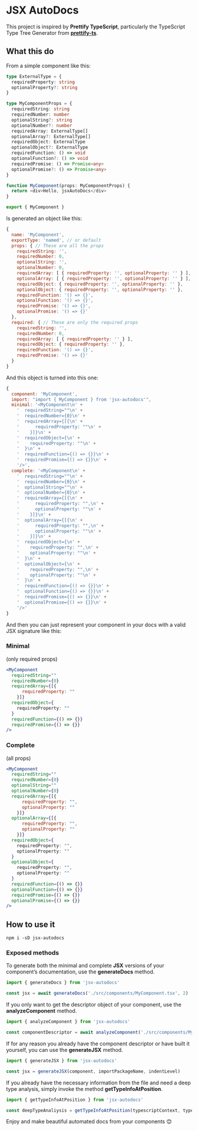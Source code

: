 # JSX AutoDocs

This project is inspired by **Prettify TypeScript**, particularly the TypeScript Type Tree Generator from [**prettify-ts**](https://github.com/mylesmmurphy/prettify-ts).

## What this do
From a simple component like this:
```typescript
type ExternalType = {
  requiredProperty: string
  optionalProperty?: string
}

type MyComponentProps = {
  requiredString: string
  requiredNumber: number
  optionalString?: string
  optionalNumber?: number
  requiredArray: ExternalType[]
  optionalArray?: ExternalType[]
  requiredObject: ExternalType
  optionalObject?: ExternalType
  requiredFunction: () => void
  optionalFunction?: () => void
  requiredPromise: () => Promise<any>
  optionalPromise?: () => Promise<any>
}

function MyComponent(props: MyComponentProps) {
  return <div>Hello, jsxAutoDocs</div>
}

export { MyComponent }
```

Is generated an object like this:
```javascript
{
  name: 'MyComponent',
  exportType: 'named', // or default
  props: { // These are all the props
    requiredString: '',
    requiredNumber: 0,
    optionalString: '',
    optionalNumber: 0,
    requiredArray: [ { requiredProperty: '', optionalProperty: '' } ],
    optionalArray: [ { requiredProperty: '', optionalProperty: '' } ],
    requiredObject: { requiredProperty: '', optionalProperty: '' },
    optionalObject: { requiredProperty: '', optionalProperty: '' },
    requiredFunction: '() => {}',
    optionalFunction: '() => {}',
    requiredPromise: '() => {}',
    optionalPromise: '() => {}'
  },
  required: { // These are only the required props
    requiredString: '',
    requiredNumber: 0,
    requiredArray: [ { requiredProperty: '' } ],
    requiredObject: { requiredProperty: '' },
    requiredFunction: '() => {}',
    requiredPromise: '() => {}'
  }
}
```

And this object is turned into this one:
```javascript
{
  component: 'MyComponent',
  import: "import { MyComponent } from 'jsx-autodocs'",
  minimal: '<MyComponent\n' +
    '  requiredString=""\n' +
    '  requiredNumber={0}\n' +
    '  requiredArray={[{\n' +
    '      requiredProperty: ""\n' +
    '    }]}\n' +
    '  requiredObject={\n' +
    '    requiredProperty: ""\n' +
    '  }\n' +
    '  requiredFunction={() => {}}\n' +
    '  requiredPromise={() => {}}\n' +
    '/>',
  complete: '<MyComponent\n' +
    '  requiredString=""\n' +
    '  requiredNumber={0}\n' +
    '  optionalString=""\n' +
    '  optionalNumber={0}\n' +
    '  requiredArray={[{\n' +
    '      requiredProperty: "",\n' +
    '      optionalProperty: ""\n' +
    '    }]}\n' +
    '  optionalArray={[{\n' +
    '      requiredProperty: "",\n' +
    '      optionalProperty: ""\n' +
    '    }]}\n' +
    '  requiredObject={\n' +
    '    requiredProperty: "",\n' +
    '    optionalProperty: ""\n' +
    '  }\n' +
    '  optionalObject={\n' +
    '    requiredProperty: "",\n' +
    '    optionalProperty: ""\n' +
    '  }\n' +
    '  requiredFunction={() => {}}\n' +
    '  optionalFunction={() => {}}\n' +
    '  requiredPromise={() => {}}\n' +
    '  optionalPromise={() => {}}\n' +
    '/>'
}
```

And then you can just represent your component in your docs with a valid JSX signature like this:

### Minimal
(only required props)
```jsx
<MyComponent
  requiredString=""
  requiredNumber={0}
  requiredArray={[{
      requiredProperty: ""
    }]}
  requiredObject={
    requiredProperty: ""
  }
  requiredFunction={() => {}}
  requiredPromise={() => {}}
/>
```

### Complete
(all props)
```jsx
<MyComponent
  requiredString=""
  requiredNumber={0}
  optionalString=""
  optionalNumber={0}
  requiredArray={[{
      requiredProperty: "",
      optionalProperty: ""
    }]}
  optionalArray={[{
      requiredProperty: "",
      optionalProperty: ""
    }]}
  requiredObject={
    requiredProperty: "",
    optionalProperty: ""
  }
  optionalObject={
    requiredProperty: "",
    optionalProperty: ""
  }
  requiredFunction={() => {}}
  optionalFunction={() => {}}
  requiredPromise={() => {}}
  optionalPromise={() => {}}
/>
```

## How to use it
```shell
npm i -sD jsx-autodocs
```

### Exposed methods
To generate both the minimal and complete **JSX** versions of your component’s documentation, use the **generateDocs** method.
```typescript
import { generateDocs } from 'jsx-autodocs'

const jsx = await generateDocs('./src/components/MyComponent.tsx', 2)
```

If you only want to get the descriptor object of your component, use the **analyzeComponent** method.
```typescript
import { analyzeComponent } from 'jsx-autodocs'

const componentDescriptor = await analyzeComponent('./src/components/MyComponent.tsx')
```

If for any reason you already have the component descriptor or have built it yourself, you can use the **generateJSX** method.
```typescript
import { generateJSX } from 'jsx-autodocs'

const jsx = generateJSX(component, importPackageName, indentLevel)
```

If you already have the necessary information from the file and need a deep type analysis, simply invoke the method **getTypeInfoAtPosition**.
```typescript
import { getTypeInfoAtPosition } from 'jsx-autodocs'

const deepTypeAnaliysis = getTypeInfoAtPosition(typescriptContext, typeChecker, sourceFile, position, options)
```


Enjoy and make beautiful automated docs from your components 😊